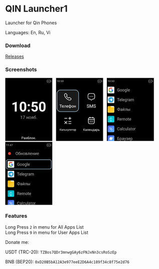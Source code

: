# QIN Launcher1

Launcher for Qin Phones

Languages: En, Ru, Vi

### Download

[Releases](https://github.com/MrJohnDev/qin_launcher1/releases/latest)

### Screenshots

<img src='./images/screen1.png' width='150'>&nbsp;&nbsp;&nbsp;<img src='./images/screen2.png' width='150'>&nbsp;&nbsp;&nbsp;<img src='./images/screen3.png' width='150'>&nbsp;&nbsp;&nbsp;<img src='./images/screen4.png' width='150'>

### Features

Long Press `2` in menu for All Apps List  
Long Press `9` in menu for User Apps List


Donate me:

USDT (TRC-20):
`TZBos7QDr3mnwgGAy6zFNJxNn3csRoSzEp`

BNB (BEP20):
`0xD20B5bA12A3e977eeE2D6A4c189f34c8f75e2d76`


